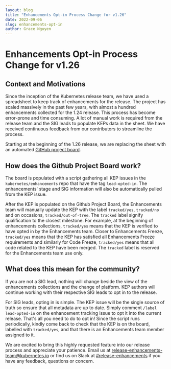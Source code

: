```yaml
---
layout: blog
title: "Enhancements Opt-in Process Change for v1.26"
date: 2022-09-06
slug: enhancements-opt-in
author: Grace Nguyen
---
```


# Enhancements Opt-in Process Change for v1.26 

## Context and Motivations

Since the inception of the Kubernetes release team, we have used a spreadsheet to keep track of enhancements for the release. The project has scaled massively in the past few years, with almost a hundred enhancements collected for the 1.24 release. This process has become error-prone and time consuming. A lot of manual work is required from the release team and the SIG leads to populate KEPs data in the sheet. We have received continuous feedback from our contributors to streamline the process.

Starting at the beginning of the 1.26 release, we are replacing the sheet with an automated [GitHub project board](https://github.com/orgs/kubernetes/projects/98).

## How does the Github Project Board work?

The board is populated with a script gathering all KEP issues in the `kubernetes/enhancements` repo that have the tag `lead-opted-in`. The enhancements' stage and SIG information will also be automatically pulled from the KEP issue.

After the KEP is populated on the Github Project Board, the Enhancements team will manually update the KEP with the label `tracked/yes`, `tracked/no` and on occasions, `tracked/out-of-tree`. The `tracked` label signify qualification to the closest milestone. For example, at the beginning of enhancements collections, `tracked/yes` means that the KEP is verified to have opted in by the Enhancements team. Closer to Enhancements Freeze, `tracked/yes` means that the KEP has satisfied all Enhancements Freeze requirements and similarly for Code Freeze, `tracked/yes` means that all code related to the KEP have been merged. The `tracked` label is reserved for the Enhancements team use only.

## What does this mean for the community?

If you are not a SIG lead, nothing will change beside the view of the enhancements collections and the change of platform. KEP authors will continue working with their respective SIG leads to opt in to the release.

For SIG leads, opting in is simple. The KEP issue will be the single source of truth so ensure that all metadata are up to date. Simply comment `/label lead-opted-in` on the enhancement tracking issue to opt it into the current release. That's all you need to do to opt in! Since the script runs periodically, kindly come back to check that the KEP is on the board, labelled with `tracked/yes`, and that there is an Enhancements team member assigned to it.

We are excited to bring this highly requested feature into our release process and appreciate your patience. Email us at [release-enhancements-team@kubernetes.io](mailto:release-enhancements-team@kubernetes.io) or find us on Slack at [#release-enhancements](https://kubernetes.slack.com/archives/C02BY55KV7E) if you have any feedback, questions or concern.
